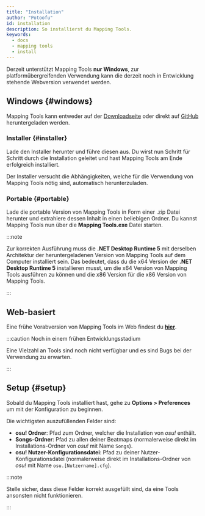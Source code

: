 ```yaml
---
title: "Installation"
author: "Potoofu"
id: installation
description: So installierst du Mapping Tools.
keywords:
  - docs
  - mapping tools
  - install
---
```


Derzeit unterstützt Mapping Tools **nur Windows**, zur platformübergreifenden Verwendung kann die derzeit noch in Entwicklung stehende Webversion verwendet werden.

## Windows {#windows}

Mapping Tools kann entweder auf der [Downloadseite](/download) oder direkt auf [GitHub](https://github.com/OliBomby/Mapping_Tools/releases) heruntergeladen werden.

### Installer {#installer}

Lade den Installer herunter und führe diesen aus. Du wirst nun Schritt für Schritt durch die Installation geleitet und hast Mapping Tools am Ende erfolgreich installiert.

Der Installer versucht die Abhängigkeiten, welche für die Verwendung von Mapping Tools nötig sind, automatisch herunterzuladen.

### Portable {#portable}

Lade die portable Version von Mapping Tools in Form einer .zip Datei herunter und extrahiere dessen Inhalt in einen beliebigen Ordner. Du kannst Mapping Tools nun über die **Mapping Tools.exe** Datei starten.

:::note

Zur korrekten Ausführung muss die **.NET Desktop Runtime 5** mit derselben Architektur der heruntergeladenen Version von Mapping Tools auf dem Computer installiert sein. 
Das bedeutet, dass du die x64 Version der **.NET Desktop Runtime 5** installieren musst, um die x64 Version von Mapping Tools ausführen zu können und die x86 Version für die x86 Version von Mapping Tools.

:::

## Web-basiert

Eine frühe Vorabversion von Mapping Tools im Web findest du [**hier**](https://misakura-rin.github.io/mapping-tools-web/).

:::caution Noch in einem frühen Entwicklungsstadium

Eine Vielzahl an Tools sind noch nicht verfügbar und es sind Bugs bei der Verwendung zu erwarten.

:::

## Setup {#setup}

Sobald du Mapping Tools installiert hast, gehe zu **Options > Preferences** um mit der Konfiguration zu beginnen.

Die wichtigsten auszufüllenden Felder sind:
- **osu! Ordner**: Pfad zum Ordner, welcher die Installation von _osu!_ enthält.
- **Songs-Ordner**: Pfad zu allen deiner Beatmaps (normalerweise direkt im Installations-Ordner von _osu!_ mit Name `Songs`).
- **osu! Nutzer-Konfigurationsdatei**: Pfad zu deiner Nutzer-Konfigurationsdatei (normalerweise direkt im Installations-Ordner von _osu!_ mit Name `osu.[Nutzername].cfg`).

:::note

Stelle sicher, dass diese Felder korrekt ausgefüllt sind, da eine Tools ansonsten nicht funktionieren.

:::